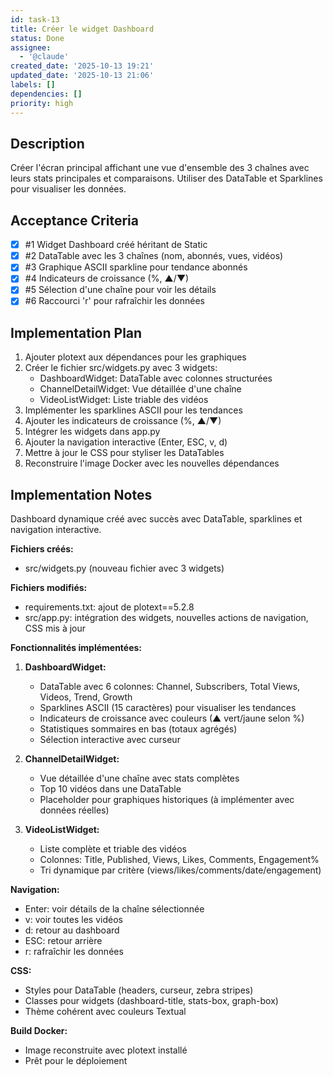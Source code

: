 ```yaml
---
id: task-13
title: Créer le widget Dashboard
status: Done
assignee:
  - '@claude'
created_date: '2025-10-13 19:21'
updated_date: '2025-10-13 21:06'
labels: []
dependencies: []
priority: high
---
```


## Description

<!-- SECTION:DESCRIPTION:BEGIN -->
Créer l'écran principal affichant une vue d'ensemble des 3 chaînes avec leurs stats principales et comparaisons. Utiliser des DataTable et Sparklines pour visualiser les données.
<!-- SECTION:DESCRIPTION:END -->

## Acceptance Criteria
<!-- AC:BEGIN -->
- [x] #1 Widget Dashboard créé héritant de Static
- [x] #2 DataTable avec les 3 chaînes (nom, abonnés, vues, vidéos)
- [x] #3 Graphique ASCII sparkline pour tendance abonnés
- [x] #4 Indicateurs de croissance (%, ▲/▼)
- [x] #5 Sélection d'une chaîne pour voir les détails
- [x] #6 Raccourci 'r' pour rafraîchir les données
<!-- AC:END -->

## Implementation Plan

<!-- SECTION:PLAN:BEGIN -->
1. Ajouter plotext aux dépendances pour les graphiques
2. Créer le fichier src/widgets.py avec 3 widgets:
   - DashboardWidget: DataTable avec colonnes structurées
   - ChannelDetailWidget: Vue détaillée d'une chaîne
   - VideoListWidget: Liste triable des vidéos
3. Implémenter les sparklines ASCII pour les tendances
4. Ajouter les indicateurs de croissance (%, ▲/▼)
5. Intégrer les widgets dans app.py
6. Ajouter la navigation interactive (Enter, ESC, v, d)
7. Mettre à jour le CSS pour styliser les DataTables
8. Reconstruire l'image Docker avec les nouvelles dépendances
<!-- SECTION:PLAN:END -->

## Implementation Notes

<!-- SECTION:NOTES:BEGIN -->
Dashboard dynamique créé avec succès avec DataTable, sparklines et navigation interactive.

**Fichiers créés:**
- src/widgets.py (nouveau fichier avec 3 widgets)

**Fichiers modifiés:**
- requirements.txt: ajout de plotext==5.2.8
- src/app.py: intégration des widgets, nouvelles actions de navigation, CSS mis à jour

**Fonctionnalités implémentées:**

1. **DashboardWidget:**
   - DataTable avec 6 colonnes: Channel, Subscribers, Total Views, Videos, Trend, Growth
   - Sparklines ASCII (15 caractères) pour visualiser les tendances
   - Indicateurs de croissance avec couleurs (▲ vert/jaune selon %)
   - Statistiques sommaires en bas (totaux agrégés)
   - Sélection interactive avec curseur

2. **ChannelDetailWidget:**
   - Vue détaillée d'une chaîne avec stats complètes
   - Top 10 vidéos dans une DataTable
   - Placeholder pour graphiques historiques (à implémenter avec données réelles)

3. **VideoListWidget:**
   - Liste complète et triable des vidéos
   - Colonnes: Title, Published, Views, Likes, Comments, Engagement%
   - Tri dynamique par critère (views/likes/comments/date/engagement)

**Navigation:**
- Enter: voir détails de la chaîne sélectionnée
- v: voir toutes les vidéos
- d: retour au dashboard
- ESC: retour arrière
- r: rafraîchir les données

**CSS:**
- Styles pour DataTable (headers, curseur, zebra stripes)
- Classes pour widgets (dashboard-title, stats-box, graph-box)
- Thème cohérent avec couleurs Textual

**Build Docker:**
- Image reconstruite avec plotext installé
- Prêt pour le déploiement
<!-- SECTION:NOTES:END -->
